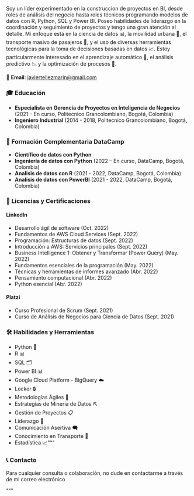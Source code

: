 
Soy un líder experimentado en la construccion de proyectos en BI, desde roles de análisis del negocio hasta roles técnicos programando modelos de datos con R, Python, SQL y Power BI. Poseo habilidades de liderazgo en la coordinación y seguimiento de proyectos y tengo una gran atención al detalle. Mi enfoque está en la ciencia de datos 📊, la movilidad urbana 🌱, el transporte masivo de pasajeros 🚌, y el uso de diversas herramientas tecnológicas para la toma de decisiones basadas en datos 📈.
Estoy particularmente interesado en el aprendizaje automático 🤖, el análisis predictivo 📉 y la optimización de procesos 🔄.


📧 **Email**: [javiertellezmarin@gmail.com](mailto:javiertellezmarin@gmail.com)

### 🎓 Educación

- **Especialista en Gerencia de Proyectos en Inteligencia de Negocios** (2021 – En curso, Politecnico Grancolombiano, Bogotá, Colombia)
- **Ingeniero Industrial** (2014 - 2018, Politecnico Grancolombiano, Bogotá, Colombia)

### 📘 Formación Complementaria DataCamp

- **Científico de datos con Python**
- **Ingeniería de datos con Python** (2022 – En curso, DataCamp, Bogotá, Colombia)
- **Analisis de datos con R** (2021 - 2022, DataCamp, Bogotá, Colombia)
- **Analisis de datos con PowerBI** (2021 - 2022, DataCamp, Bogotá, Colombia)

### 📜 Licencias y Certificaciones

#### LinkedIn
- Desarrollo ágil de software (Oct. 2022)
- Fundamentos de AWS Cloud Services (Sept. 2022)
- Programación: Estructuras de datos (Sept. 2022)
- Introducción a AWS: Servicios principales (Sept. 2022)
- Business Intelligence 1: Obtener y Transformar (Power Query) (May. 2022)
- Fundamentos esenciales de la programación (May. 2022)
- Técnicas y herramientas de informes avanzado (Abr. 2022)
- Pensamiento computacional (Abr. 2022)
- Python esencial (Abr. 2022)

#### Platzi
- Curso Profesional de Scrum (Sept. 2021)
- Curso de Análisis de Negocios para Ciencia de Datos (Sept. 2021)


### 🛠️ Habilidades y Herramientas

- Python 🐍
- R 📊
- SQL 🗂️
- Power BI 📊
- Google Cloud Platform - BigQuery ☁️
- Locker 🔒
- Metodologías Ágiles 🔄
- Estrategias de Minería de Datos ⛏️
- Gestión de Proyectos 📋
- Liderazgo 👥
- Comunicación Asertiva 🗨️
- Conocimiento en Transporte 🚌
- Estadística 📈"""

### 📞 Contacto

Para cualquier consulta o colaboración, no dude en contactarme a través de mi correo electrónico

"""
